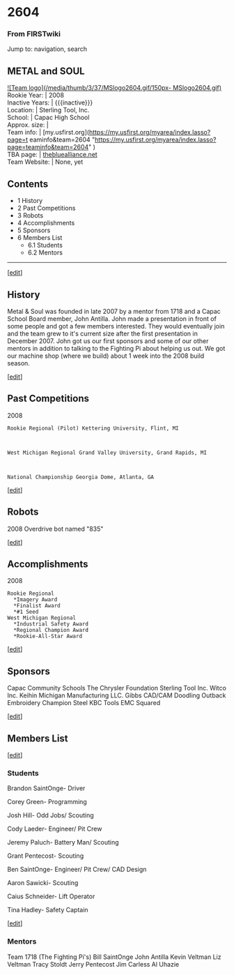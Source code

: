 # 2604

### From FIRSTwiki

Jump to: navigation, search

METAL and SOUL  
---  
[![Team logo](/media/thumb/3/37/MSlogo2604.gif/150px-
MSlogo2604.gif)](/index.php/Image:MSlogo2604.gif "Team logo" )  
Rookie Year: | 2008  
Inactive Years: | {{{inactive}}}  
Location: | Sterling Tool, Inc.  
School: | Capac High School  
Approx. size: |  
Team info: | [my.usfirst.org](https://my.usfirst.org/myarea/index.lasso?page=t
eaminfo&team=2604
"https://my.usfirst.org/myarea/index.lasso?page=teaminfo&team=2604" )  
TBA page: |
[thebluealliance.net](http://www.thebluealliance.net/tbatv/team.php?team=2604
"http://www.thebluealliance.net/tbatv/team.php?team=2604" )  
Team Website: | None, yet  
  
  

## Contents

  * 1 History
  * 2 Past Competitions
  * 3 Robots
  * 4 Accomplishments
  * 5 Sponsors
  * 6 Members List
    * 6.1 Students
    * 6.2 Mentors  
---  
  
[[edit](/index.php?title=2604&action=edit&section=1 "Edit section: History" )]

##  History

Metal &amp; Soul was founded in late 2007 by a mentor from 1718 and a Capac
School Board member, John Antilla. John made a presentation in front of some
people and got a few members interested. They would eventually join and the
team grew to it's current size after the first presentation in December 2007.
John got us our first sponsors and some of our other mentors in addition to
talking to the Fighting Pi about helping us out. We got our machine shop
(where we build) about 1 week into the 2008 build season.

[[edit](/index.php?title=2604&action=edit&section=2 "Edit section: Past
Competitions" )]

##  Past Competitions

2008

    
    
    Rookie Regional (Pilot) Kettering University, Flint, MI
    
    
    
    West Michigan Regional Grand Valley University, Grand Rapids, MI
    
    
    
    National Championship Georgia Dome, Atlanta, GA
    

[[edit](/index.php?title=2604&action=edit&section=3 "Edit section: Robots" )]

##  Robots

2008 Overdrive bot named "835"

[[edit](/index.php?title=2604&action=edit&section=4 "Edit section:
Accomplishments" )]

##  Accomplishments

2008

    
    
    Rookie Regional
      *Imagery Award
      *Finalist Award
      *#1 Seed
    West Michigan Regional
      *Industrial Safety Award
      *Regional Champion Award
      *Rookie-All-Star Award
    

[[edit](/index.php?title=2604&action=edit&section=5 "Edit section: Sponsors"
)]

##  Sponsors

Capac Community Schools The Chrysler Foundation Sterling Tool Inc. Witco Inc.
Keihin Michigan Manufacturing LLC. Gibbs CAD/CAM Doodling Outback Embroidery
Champion Steel KBC Tools EMC Squared

  

[[edit](/index.php?title=2604&action=edit&section=6 "Edit section: Members
List" )]

##  Members List

[[edit](/index.php?title=2604&action=edit&section=7 "Edit section: Students"
)]

###  Students

Brandon SaintOnge- Driver

Corey Green- Programming

Josh Hill- Odd Jobs/ Scouting

Cody Laeder- Engineer/ Pit Crew

Jeremy Paluch- Battery Man/ Scouting

Grant Pentecost- Scouting

Ben SaintOnge- Engineer/ Pit Crew/ CAD Design

Aaron Sawicki- Scouting

Caius Schneider- Lift Operator

Tina Hadley- Safety Captain

[[edit](/index.php?title=2604&action=edit&section=8 "Edit section: Mentors" )]

###  Mentors

Team 1718 (The Fighting Pi's) Bill SaintOnge John Antilla Kevin Veltman Liz
Veltman Tracy Stoldt Jerry Pentecost Jim Carless Al Uhazie

